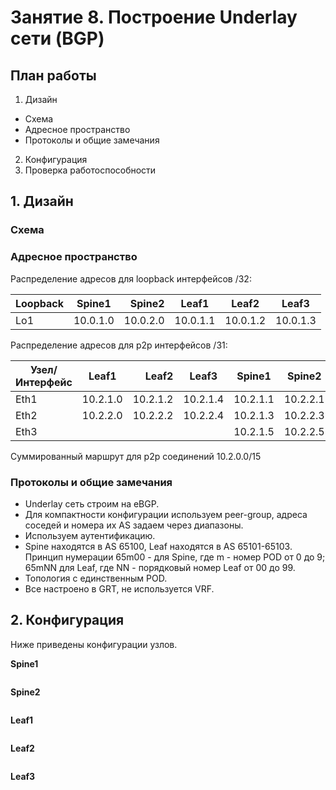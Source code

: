 # Занятие 8. Построение Underlay сети (BGP)
## **План работы**
1. Дизайн
  - Схема
  - Адресное пространство
  - Протоколы и общие замечания
2. Конфигурация
3. Проверка работоспособности
## 1. Дизайн

### Схема

### Адресное пространство
Распределение адресов для loopback интерфейсов /32:

| Loopback         | Spine1   | Spine2   | Leaf1    |Leaf2     |Leaf3     |
| ---------------- |:--------:| --------:|----------|----------|----------|    
| Lo1              | 10.0.1.0 | 10.0.2.0 | 10.0.1.1 | 10.0.1.2 | 10.0.1.3 |

Распределение адресов для p2p интерфейсов /31:

|  Узел/Интерфейс  | Leaf1   |Leaf2     |Leaf3     |Spine1    |Spine2    |
| ---------------- |:-------:| -------: |--------- |----------|----------|    
| Eth1             | 10.2.1.0| 10.2.1.2 | 10.2.1.4 | 10.2.1.1 | 10.2.2.1 |
| Eth2             | 10.2.2.0| 10.2.2.2 | 10.2.2.4 | 10.2.1.3 | 10.2.2.3 |
| Eth3             |         |          |          | 10.2.1.5 | 10.2.2.5 |

Суммированный маршрут для p2p соединений 10.2.0.0/15

### Протоколы и общие замечания
- Underlay сеть строим на eBGP.
- Для компактности конфигурации используем peer-group, адреса соседей и номера их AS задаем через диапазоны.
- Используем аутентификацию.
- Spine находятся в AS 65100, Leaf находятся в AS 65101-65103. Принцип нумерации 65m00 - для Spine, где m - номер POD от 0 до 9; 65mNN для Leaf, где NN - порядковый номер Leaf от 00 до 99.
- Топология с единственным POD.
- Все настроено в GRT, не используется VRF.

## 2. Конфигурация

Ниже приведены конфигурации узлов.

**Spine1**
```

```
**Spine2**
```

```
**Leaf1**
```

```
**Leaf2**
```

```
**Leaf3**
```

```
